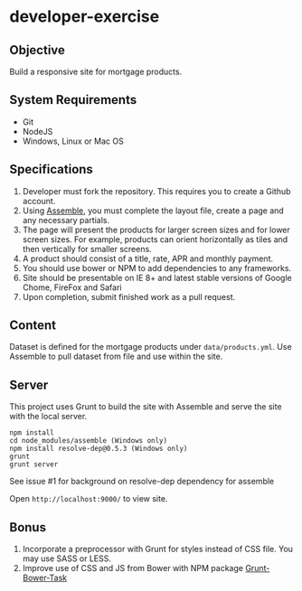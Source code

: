 # developer-exercise

## Objective

Build a responsive site for mortgage products.

## System Requirements
* Git
* NodeJS
* Windows, Linux or Mac OS

## Specifications

1. Developer must fork the repository. This requires you to create a Github account.
2. Using [Assemble](http://assemble.io/), you must complete the layout file, create a page and any necessary partials.
3. The page will present the products for larger screen sizes and for lower screen sizes.  For example, products can orient horizontally as tiles and then vertically for smaller screens.
4. A product should consist of a title, rate, APR and monthly payment.
5. You should use bower or NPM to add dependencies to any frameworks.
6. Site should be presentable on IE 8+ and latest stable versions of Google Chome, FireFox and Safari
7. Upon completion, submit finished work as a pull request.

## Content

Dataset is defined for the mortgage products under `data/products.yml`.  Use Assemble to pull dataset from file and use within the site.

## Server
This project uses Grunt to build the site with Assemble and serve the site with the local server.

```
npm install
cd node_modules/assemble (Windows only)
npm install resolve-dep@0.5.3 (Windows only)
grunt
grunt server
```
See issue #1 for background on resolve-dep dependency for assemble

Open `http://localhost:9000/` to view site.

## Bonus
1. Incorporate a preprocessor with Grunt for styles instead of CSS file.  You may use SASS or LESS.
2. Improve use of CSS and JS from Bower with NPM package [Grunt-Bower-Task](https://www.npmjs.com/package/grunt-bower-task)